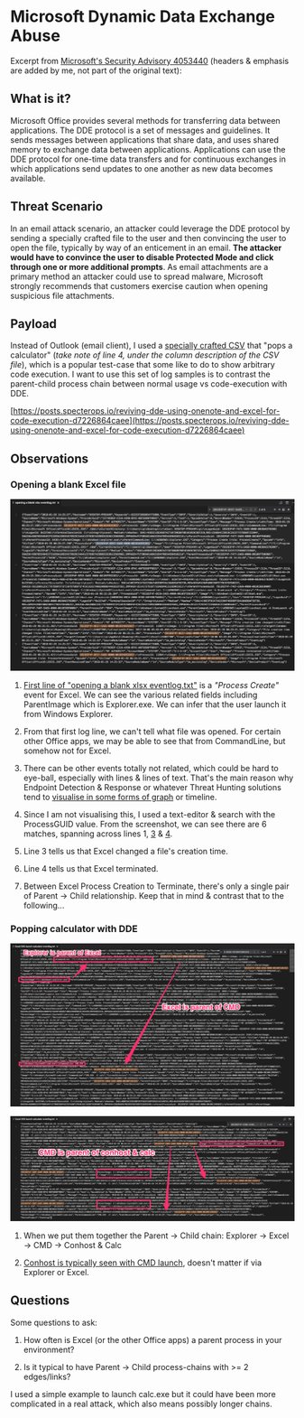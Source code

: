# Microsoft Dynamic Data Exchange Abuse
Excerpt from [Microsoft's Security Advisory 4053440](https://technet.microsoft.com/en-us/library/security/4053440.aspx) (headers & emphasis are added by me, not part of the original text): 

## What is it?
Microsoft Office provides several methods for transferring data between applications. The DDE protocol is a set of messages and guidelines. It sends messages between applications that share data, and uses shared memory to exchange data between applications. Applications can use the DDE protocol for one-time data transfers and for continuous exchanges in which applications send updates to one another as new data becomes available.

## Threat Scenario
In an email attack scenario, an attacker could leverage the DDE protocol by sending a specially crafted file to the user and then convincing the user to open the file, typically by way of an enticement in an email. **The attacker would have to convince the user to disable Protected Mode and click through one or more additional prompts**. As email attachments are a primary method an attacker could use to spread malware, Microsoft strongly recommends that customers exercise caution when opening suspicious file attachments.

## Payload
Instead of Outlook (email client), I used a [specially crafted CSV](https://github.com/jymcheong/SysmonResources/blob/master/6.%20Sample%20Data/stage%202%20(Get%20In)/2.%20run%20payloads/(Type%202)%20Abuse%20MS%20Excel%20DDE/calc.csv) that "pops a calculator" (*take note of line 4, under the column description of the CSV file*), which is a popular test-case that some like to do to show arbitrary code execution. I want to use this set of log samples is to contrast the parent-child process chain between normal usage vs code-execution with DDE. 

[https://posts.specterops.io/reviving-dde-using-onenote-and-excel-for-code-execution-d7226864caee](https://posts.specterops.io/reviving-dde-using-onenote-and-excel-for-code-execution-d7226864caee)

## Observations

### Opening a blank Excel file
![](img/normal.png)

1. [First line of "opening a blank xlsx eventlog.txt"](https://github.com/jymcheong/SysmonResources/blob/0d63062cda64217a235be78f246e709734e10c78/6.%20Sample%20Data/stage%202%20(Get%20In)/2.%20run%20payloads/(Type%202)%20Abuse%20MS%20Excel%20DDE/opening%20a%20blank%20xlsx%20eventlog.txt#L1) is a *"Process Create"* event for Excel. We can see the various related fields including ParentImage which is Explorer.exe. We can infer that the user launch it from Windows Explorer.

2. From that first log line, we can't tell what file was opened. For certain other Office apps, we may be able to see that from CommandLine, but somehow not for Excel.

3. There can be other events totally not related, which could be hard to eye-ball, especially with lines & lines of text. That's the main reason why Endpoint Detection & Response or whatever Threat Hunting solutions tend to [visualise in some forms of graph](https://github.com/jymcheong/SysmonResources/tree/master/5.%20Threat%20Analytics/orientDB) or timeline. 

4. Since I am not visualising this, I used a text-editor & search with the ProcessGUID value. From the screenshot, we can see there are 6 matches, spanning across lines 1, [3](https://github.com/jymcheong/SysmonResources/blob/0d63062cda64217a235be78f246e709734e10c78/6.%20Sample%20Data/stage%202%20(Get%20In)/2.%20run%20payloads/(Type%202)%20Abuse%20MS%20Excel%20DDE/opening%20a%20blank%20xlsx%20eventlog.txt#L3) & [4](https://github.com/jymcheong/SysmonResources/blob/0d63062cda64217a235be78f246e709734e10c78/6.%20Sample%20Data/stage%202%20(Get%20In)/2.%20run%20payloads/(Type%202)%20Abuse%20MS%20Excel%20DDE/opening%20a%20blank%20xlsx%20eventlog.txt#L4).

5. Line 3 tells us that Excel changed a file's creation time.

6. Line 4 tells us that Excel terminated.

7. Between Excel Process Creation to Terminate, there's only a single pair of Parent -> Child relationship. Keep that in mind & contrast that to the following...

### Popping calculator with DDE

![](img/excelparent.png)

![](img/cmdisparent.png)

1. When we put them together the Parent -> Child chain: Explorer -> Excel -> CMD -> Conhost & Calc

2. [Conhost is typically seen with CMD launch](https://www.howtogeek.com/howto/4996/what-is-conhost.exe-and-why-is-it-running/), doesn't matter if via Explorer or Excel.

## Questions
Some questions to ask:

1. How often is Excel (or the other Office apps) a parent process in your environment?

2. Is it typical to have Parent -> Child process-chains with >= 2 edges/links?

I used a simple example to launch calc.exe but it could have been more complicated in a real attack, which also means possibly longer chains.